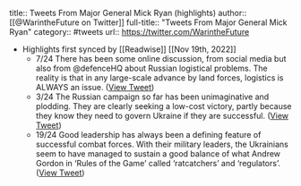 title:: Tweets From Major General Mick Ryan (highlights)
author:: [[@WarintheFuture on Twitter]]
full-title:: "Tweets From Major General Mick Ryan"
category:: #tweets
url:: https://twitter.com/WarintheFuture

- Highlights first synced by [[Readwise]] [[Nov 19th, 2022]]
	- 7/24 There has been some online discussion, from social media but also from @defenceHQ about Russian logistical problems. The reality is that in any large-scale advance by land forces, logistics is ALWAYS an issue. ([View Tweet](https://twitter.com/WarintheFuture/status/1497716042537181187))
	- 3/24 The Russian campaign so far has been unimaginative and plodding. They are clearly seeking a low-cost victory, partly because they know they need to govern Ukraine if they are successful. ([View Tweet](https://twitter.com/WarintheFuture/status/1497716031401299971))
	- 19/24 Good leadership has always been a defining feature of successful combat forces. With their military leaders, the Ukrainians seem to have managed to sustain a good balance of what Andrew Gordon in ‘Rules of the Game’ called ‘ratcatchers’ and ‘regulators’. ([View Tweet](https://twitter.com/WarintheFuture/status/1497716073084297216))